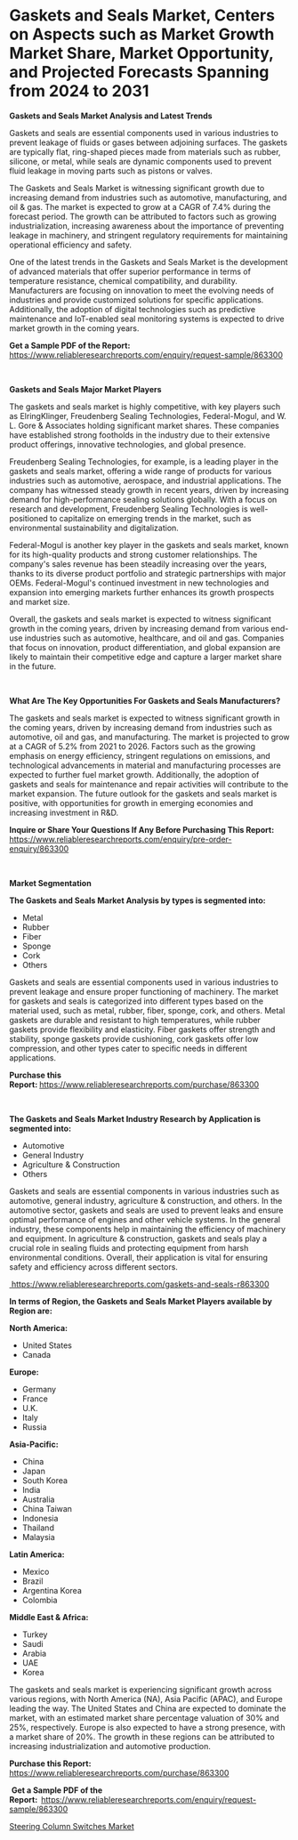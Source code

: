 <p><h1>Gaskets and Seals Market, Centers on Aspects such as Market Growth Market Share, Market Opportunity, and Projected Forecasts Spanning from 2024 to 2031</h1></p><p><strong>Gaskets and Seals Market Analysis and Latest Trends</strong></p>
<p><p>Gaskets and seals are essential components used in various industries to prevent leakage of fluids or gases between adjoining surfaces. The gaskets are typically flat, ring-shaped pieces made from materials such as rubber, silicone, or metal, while seals are dynamic components used to prevent fluid leakage in moving parts such as pistons or valves.</p><p>The Gaskets and Seals Market is witnessing significant growth due to increasing demand from industries such as automotive, manufacturing, and oil & gas. The market is expected to grow at a CAGR of 7.4% during the forecast period. The growth can be attributed to factors such as growing industrialization, increasing awareness about the importance of preventing leakage in machinery, and stringent regulatory requirements for maintaining operational efficiency and safety.</p><p>One of the latest trends in the Gaskets and Seals Market is the development of advanced materials that offer superior performance in terms of temperature resistance, chemical compatibility, and durability. Manufacturers are focusing on innovation to meet the evolving needs of industries and provide customized solutions for specific applications. Additionally, the adoption of digital technologies such as predictive maintenance and IoT-enabled seal monitoring systems is expected to drive market growth in the coming years.</p></p>
<p><strong>Get a Sample PDF of the Report:&nbsp;</strong> <a href="https://www.reliableresearchreports.com/enquiry/request-sample/863300">https://www.reliableresearchreports.com/enquiry/request-sample/863300</a></p>
<p>&nbsp;</p>
<p><strong>Gaskets and Seals Major Market Players</strong></p>
<p><p>The gaskets and seals market is highly competitive, with key players such as ElringKlinger, Freudenberg Sealing Technologies, Federal-Mogul, and W. L. Gore & Associates holding significant market shares. These companies have established strong footholds in the industry due to their extensive product offerings, innovative technologies, and global presence.</p><p>Freudenberg Sealing Technologies, for example, is a leading player in the gaskets and seals market, offering a wide range of products for various industries such as automotive, aerospace, and industrial applications. The company has witnessed steady growth in recent years, driven by increasing demand for high-performance sealing solutions globally. With a focus on research and development, Freudenberg Sealing Technologies is well-positioned to capitalize on emerging trends in the market, such as environmental sustainability and digitalization.</p><p>Federal-Mogul is another key player in the gaskets and seals market, known for its high-quality products and strong customer relationships. The company's sales revenue has been steadily increasing over the years, thanks to its diverse product portfolio and strategic partnerships with major OEMs. Federal-Mogul's continued investment in new technologies and expansion into emerging markets further enhances its growth prospects and market size.</p><p>Overall, the gaskets and seals market is expected to witness significant growth in the coming years, driven by increasing demand from various end-use industries such as automotive, healthcare, and oil and gas. Companies that focus on innovation, product differentiation, and global expansion are likely to maintain their competitive edge and capture a larger market share in the future.</p></p>
<p>&nbsp;</p>
<p><strong>What Are The Key Opportunities For Gaskets and Seals Manufacturers?</strong></p>
<p><p>The gaskets and seals market is expected to witness significant growth in the coming years, driven by increasing demand from industries such as automotive, oil and gas, and manufacturing. The market is projected to grow at a CAGR of 5.2% from 2021 to 2026. Factors such as the growing emphasis on energy efficiency, stringent regulations on emissions, and technological advancements in material and manufacturing processes are expected to further fuel market growth. Additionally, the adoption of gaskets and seals for maintenance and repair activities will contribute to the market expansion. The future outlook for the gaskets and seals market is positive, with opportunities for growth in emerging economies and increasing investment in R&D.</p></p>
<p><strong>Inquire or Share Your Questions If Any Before Purchasing This Report:</strong> <a href="https://www.reliableresearchreports.com/enquiry/pre-order-enquiry/863300">https://www.reliableresearchreports.com/enquiry/pre-order-enquiry/863300</a></p>
<p>&nbsp;</p>
<p><strong>Market Segmentation</strong></p>
<p><strong>The Gaskets and Seals Market Analysis by types is segmented into:</strong></p>
<p><ul><li>Metal</li><li>Rubber</li><li>Fiber</li><li>Sponge</li><li>Cork</li><li>Others</li></ul></p>
<p><p>Gaskets and seals are essential components used in various industries to prevent leakage and ensure proper functioning of machinery. The market for gaskets and seals is categorized into different types based on the material used, such as metal, rubber, fiber, sponge, cork, and others. Metal gaskets are durable and resistant to high temperatures, while rubber gaskets provide flexibility and elasticity. Fiber gaskets offer strength and stability, sponge gaskets provide cushioning, cork gaskets offer low compression, and other types cater to specific needs in different applications.</p></p>
<p><strong>Purchase this Report:&nbsp;</strong><a href="https://www.reliableresearchreports.com/purchase/863300">https://www.reliableresearchreports.com/purchase/863300</a></p>
<p>&nbsp;</p>
<p><strong>The Gaskets and Seals Market Industry Research by Application is segmented into:</strong></p>
<p><ul><li>Automotive</li><li>General Industry</li><li>Agriculture & Construction</li><li>Others</li></ul></p>
<p><p>Gaskets and seals are essential components in various industries such as automotive, general industry, agriculture & construction, and others. In the automotive sector, gaskets and seals are used to prevent leaks and ensure optimal performance of engines and other vehicle systems. In the general industry, these components help in maintaining the efficiency of machinery and equipment. In agriculture & construction, gaskets and seals play a crucial role in sealing fluids and protecting equipment from harsh environmental conditions. Overall, their application is vital for ensuring safety and efficiency across different sectors.</p></p>
<p><a href="https://www.reliableresearchreports.com/gaskets-and-seals-r863300">&nbsp;https://www.reliableresearchreports.com/gaskets-and-seals-r863300</a></p>
<p><strong>In terms of Region, the Gaskets and Seals Market Players available by Region are:</strong></p>
<p>
    <p> <strong> North America: </strong>
        <ul>
            <li>United States</li>
            <li>Canada</li>
        </ul>
        </p> 
    <p> <strong> Europe: </strong>
        <ul>
            <li>Germany</li>
            <li>France</li>
            <li>U.K.</li>
            <li>Italy</li>
            <li>Russia</li>
        </ul>
        </p> 
    <p> <strong> Asia-Pacific: </strong>
        <ul>
            <li>China</li>
            <li>Japan</li>
            <li>South Korea</li>
            <li>India</li>
            <li>Australia</li>
            <li>China Taiwan</li>
            <li>Indonesia</li>
            <li>Thailand</li>
            <li>Malaysia</li>
        </ul>
        </p> 
    <p> <strong> Latin America: </strong>
        <ul>
            <li>Mexico</li>
            <li>Brazil</li>
            <li>Argentina Korea</li>
            <li>Colombia</li>
        </ul>
        </p> 
    <p> <strong> Middle East & Africa: </strong>
        <ul>
            <li>Turkey</li>
            <li>Saudi</li>
            <li>Arabia</li>
            <li>UAE</li>
            <li>Korea</li>
        </ul>
    </p>
    </p>
<p><p>The gaskets and seals market is experiencing significant growth across various regions, with North America (NA), Asia Pacific (APAC), and Europe leading the way. The United States and China are expected to dominate the market, with an estimated market share percentage valuation of 30% and 25%, respectively. Europe is also expected to have a strong presence, with a market share of 20%. The growth in these regions can be attributed to increasing industrialization and automotive production.</p></p>
<p><strong>Purchase this Report: </strong><a href="https://www.reliableresearchreports.com/purchase/863300">https://www.reliableresearchreports.com/purchase/863300</a></p>
<p>&nbsp;<strong>Get a Sample PDF of the Report:&nbsp;&nbsp;</strong><a href="https://www.reliableresearchreports.com/enquiry/request-sample/863300">https://www.reliableresearchreports.com/enquiry/request-sample/863300</a></p>
<p><strong></strong></p>
<p><p><a href="https://github.com/RickHolmes3/Market-Research-Report-List-4/blob/main/steering-column-switches-market.md">Steering Column Switches Market</a></p></p>